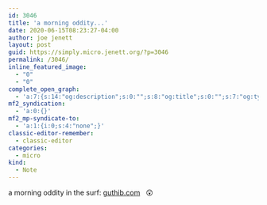 ```yaml
---
id: 3046
title: 'a morning oddity...'
date: 2020-06-15T08:23:27-04:00
author: joe jenett
layout: post
guid: https://simply.micro.jenett.org/?p=3046
permalink: /3046/
inline_featured_image:
  - "0"
  - "0"
complete_open_graph:
  - 'a:7:{s:14:"og:description";s:0:"";s:8:"og:title";s:0:"";s:7:"og:type";s:0:"";s:12:"twitter:card";s:7:"summary";s:15:"twitter:creator";s:0:"";s:19:"twitter:description";s:0:"";s:8:"og:image";s:0:"";}'
mf2_syndication:
  - 'a:0:{}'
mf2_mp-syndicate-to:
  - 'a:1:{i:0;s:4:"none";}'
classic-editor-remember:
  - classic-editor
categories:
  - micro
kind:
  - Note
---
```

a morning oddity in the surf: [guthib.com](http://guthib.com/ "guthib.com")   😲